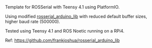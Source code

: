 Template for ROSSerial with Teensy 4.1 using PlatformIO. 

Using modified [rosserial_arduino_lib](https://github.com/adityakamath/rosserial_arduino_lib) with reduced default buffer sizes, higher baud rate (500000). 

Tested using Teensy 4.1 and ROS Noetic running on a RPi4.

Ref: https://github.com/frankjoshua/rosserial_arduino_lib
